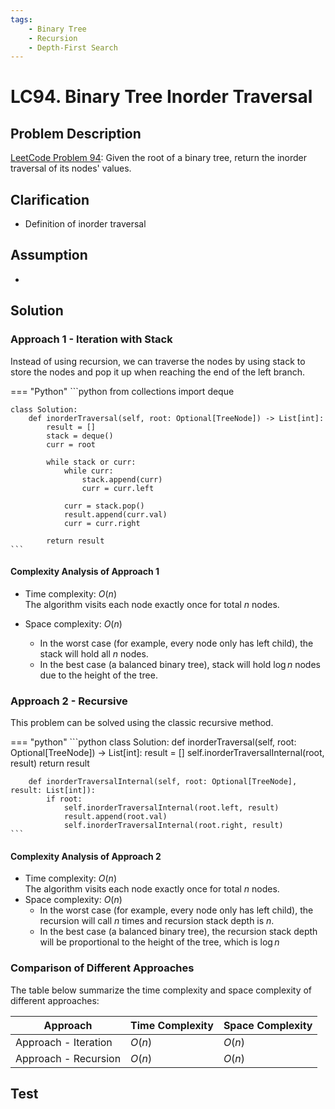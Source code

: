 ```yaml
---
tags:
    - Binary Tree
    - Recursion
    - Depth-First Search
---
```


# LC94. Binary Tree Inorder Traversal

## Problem Description

[LeetCode Problem 94](https://leetcode.com/problems/binary-tree-inorder-traversal/): Given the root of a binary tree, return the inorder traversal of its nodes' values.

## Clarification

- Definition of inorder traversal

## Assumption

-

## Solution

### Approach 1 - Iteration with Stack

Instead of using recursion, we can traverse the nodes by using stack to store the nodes and pop it up when reaching the end of the left branch.

=== "Python"
    ```python
    from collections import deque

    class Solution:
        def inorderTraversal(self, root: Optional[TreeNode]) -> List[int]:
            result = []
            stack = deque()
            curr = root

            while stack or curr:
                while curr:
                    stack.append(curr)
                    curr = curr.left

                curr = stack.pop()
                result.append(curr.val)
                curr = curr.right

            return result
    ```

#### Complexity Analysis of Approach 1

- Time complexity: $O(n)$  
  The algorithm visits each node exactly once for total $n$ nodes.
- Space complexity: $O(n)$  

    - In the worst case (for example, every node only has left child), the stack will hold all $n$ nodes.
    - In the best case (a balanced binary tree), stack will hold $\log n$ nodes due to the height of the tree.

### Approach 2 - Recursive

This problem can be solved using the classic recursive method.

=== "python"
    ```python
    class Solution:
        def inorderTraversal(self, root: Optional[TreeNode]) -> List[int]:
            result = []
            self.inorderTraversalInternal(root, result)
            return result

        def inorderTraversalInternal(self, root: Optional[TreeNode], result: List[int]):
            if root:
                self.inorderTraversalInternal(root.left, result)
                result.append(root.val)
                self.inorderTraversalInternal(root.right, result)
    ```

#### Complexity Analysis of Approach 2

- Time complexity: $O(n)$  
  The algorithm visits each node exactly once for total $n$ nodes.
- Space complexity: $O(n)$  
    - In the worst case (for example, every node only has left child), the recursion will call $n$ times and recursion stack depth is $n$.
    - In the best case (a balanced binary tree), the recursion stack depth will be proportional to the height of the tree, which is $\log n$

### Comparison of Different Approaches

The table below summarize the time complexity and space complexity of different approaches:

Approach    | Time Complexity   | Space Complexity |
------------| ---------------   | ---------------- |
Approach - Iteration |  $O(n)$           | $O(n)$ |
Approach - Recursion |  $O(n)$           | $O(n)$  |

## Test

